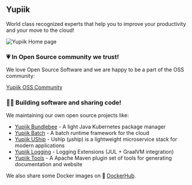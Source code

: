 ## Yupiik
World class recognized experts that help you to improve your productivity and your move to the cloud!

![Yupiik Home page](https://media-exp1.licdn.com/dms/image/C4D1BAQE6UqL2DC6ssQ/company-background_10000/0/1618578379408?e=1631984400&v=beta&t=_YMoy6bTZuuqtOC1NdoW2Dhuzg0XOR1HsHNbxvibbjY)

### 💗 In Open Source community we trust!

We love Open Source Software and we are happy to be a part of the OSS community:

[Yupiik OSS Community](https://yupiik.github.io/community.html)

### 👩‍💻 Building software and sharing code!

We maintaining our own open source projects like:

- [Yupiik Bundlebee](https://github.com/yupiik/bundlebee) - A light Java Kubernetes package manager
- [Yupiik Batch](https://github.com/yupiik/yupiik-batch) - A batch runtime framework for the cloud
- [Yupiik UShip](https://github.com/yupiik/uship) - Uship (µship) is a lightweight microservice stack for modern applications
- [Yupiik Logging](https://github.com/yupiik/yupiik-logging) - Logging Extensions (JUL + GraalVM integration)
- [Yupiik Tools](https://github.com/yupiik/tools-maven-plugin) - A Apache Maven plugin set of tools for generating documentation and website

We also share some Docker images on :whale: [DockerHub](https://hub.docker.com/u/ossyupiik).
